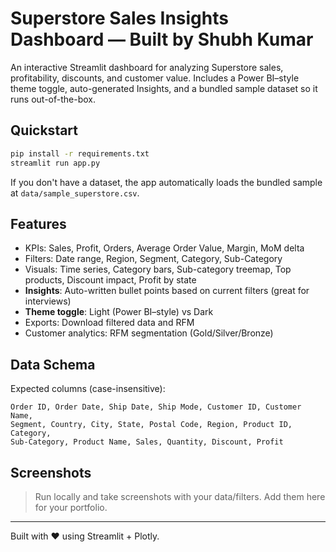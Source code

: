 
# Superstore Sales Insights Dashboard — Built by Shubh Kumar

An interactive Streamlit dashboard for analyzing Superstore sales, profitability, discounts, and customer value.
Includes a Power BI–style theme toggle, auto-generated Insights, and a bundled sample dataset so it runs out-of-the-box.

## Quickstart
```bash
pip install -r requirements.txt
streamlit run app.py
```
If you don't have a dataset, the app automatically loads the bundled sample at `data/sample_superstore.csv`.

## Features
- KPIs: Sales, Profit, Orders, Average Order Value, Margin, MoM delta
- Filters: Date range, Region, Segment, Category, Sub-Category
- Visuals: Time series, Category bars, Sub-category treemap, Top products, Discount impact, Profit by state
- **Insights**: Auto-written bullet points based on current filters (great for interviews)
- **Theme toggle**: Light (Power BI–style) vs Dark
- Exports: Download filtered data and RFM
- Customer analytics: RFM segmentation (Gold/Silver/Bronze)

## Data Schema
Expected columns (case-insensitive):
```
Order ID, Order Date, Ship Date, Ship Mode, Customer ID, Customer Name,
Segment, Country, City, State, Postal Code, Region, Product ID, Category,
Sub-Category, Product Name, Sales, Quantity, Discount, Profit
```

## Screenshots
> Run locally and take screenshots with your data/filters. Add them here for your portfolio.

---
Built with ❤️ using Streamlit + Plotly.
